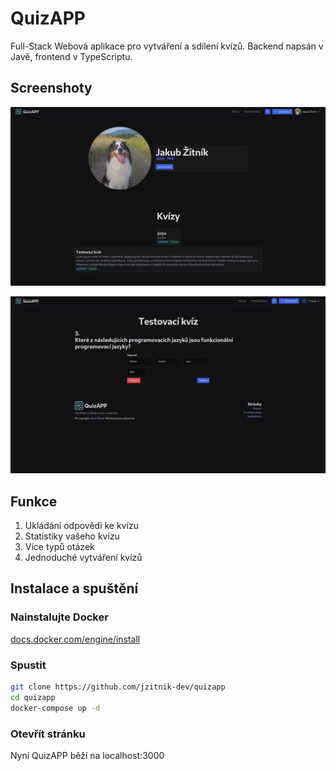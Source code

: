 # QuizAPP

Full-Stack Webová aplikace pro vytváření a sdílení kvízů. Backend napsán v Javě, frontend v TypeScriptu.

## Screenshoty

![Profilová obrazovka](/assets/profilepage.png)

![Hraní kvízu](/assets/play.png)

## Funkce

1. Ukládání odpovědi ke kvízu
2. Statistiky vašeho kvízu
3. Více typů otázek
4. Jednoduché vytváření kvízů

## Instalace a spuštění

### Nainstalujte Docker

[docs.docker.com/engine/install](https://docs.docker.com/engine/install/)

### Spustit

```bash
git clone https://github.com/jzitnik-dev/quizapp
cd quizapp
docker-compose up -d
```

### Otevřít stránku

Nyní QuizAPP běží na localhost:3000
